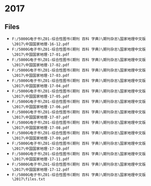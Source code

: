 # 2017

## Files

- `F:/5000G电子书\Z01-综合性图书(期刊 百科 字典)\期刊杂志\国家地理中文版\2017\中国国家地理-16-12.pdf`
- `F:/5000G电子书\Z01-综合性图书(期刊 百科 字典)\期刊杂志\国家地理中文版\2017\中国国家地理-17-01.pdf`
- `F:/5000G电子书\Z01-综合性图书(期刊 百科 字典)\期刊杂志\国家地理中文版\2017\中国国家地理-17-02.pdf`
- `F:/5000G电子书\Z01-综合性图书(期刊 百科 字典)\期刊杂志\国家地理中文版\2017\中国国家地理-17-03.pdf`
- `F:/5000G电子书\Z01-综合性图书(期刊 百科 字典)\期刊杂志\国家地理中文版\2017\中国国家地理-17-04.pdf`
- `F:/5000G电子书\Z01-综合性图书(期刊 百科 字典)\期刊杂志\国家地理中文版\2017\中国国家地理-17-05.pdf`
- `F:/5000G电子书\Z01-综合性图书(期刊 百科 字典)\期刊杂志\国家地理中文版\2017\中国国家地理-17-06.pdf`
- `F:/5000G电子书\Z01-综合性图书(期刊 百科 字典)\期刊杂志\国家地理中文版\2017\中国国家地理-17-07.pdf`
- `F:/5000G电子书\Z01-综合性图书(期刊 百科 字典)\期刊杂志\国家地理中文版\2017\中国国家地理-17-08.pdf`
- `F:/5000G电子书\Z01-综合性图书(期刊 百科 字典)\期刊杂志\国家地理中文版\2017\中国国家地理-17-09.pdf`
- `F:/5000G电子书\Z01-综合性图书(期刊 百科 字典)\期刊杂志\国家地理中文版\2017\中国国家地理-17-10.pdf`
- `F:/5000G电子书\Z01-综合性图书(期刊 百科 字典)\期刊杂志\国家地理中文版\2017\中国国家地理-17-11.pdf`
- `F:/5000G电子书\Z01-综合性图书(期刊 百科 字典)\期刊杂志\国家地理中文版\2017\中国国家地理-17-12.pdf`
- `F:/5000G电子书\Z01-综合性图书(期刊 百科 字典)\期刊杂志\国家地理中文版\2017\files.txt`
